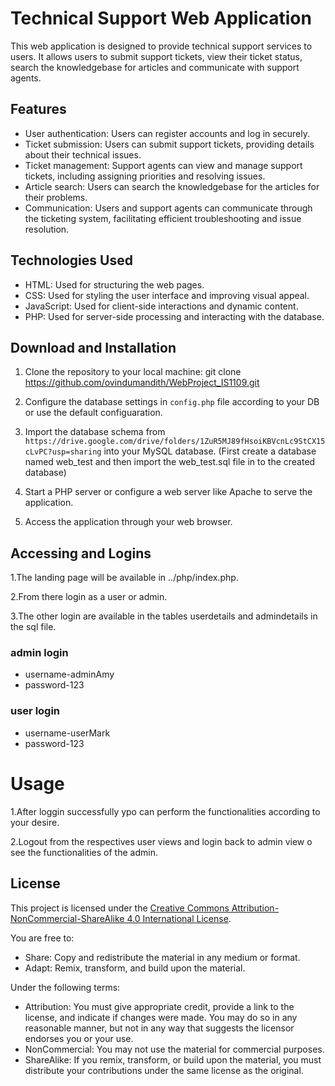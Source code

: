# Technical Support Web Application

This web application is designed to provide technical support services to users. It allows users to submit support tickets, view their ticket status, search the knowledgebase for articles and communicate with support agents.

## Features

- User authentication: Users can register accounts and log in securely.
- Ticket submission: Users can submit support tickets, providing details about their technical issues.
- Ticket management: Support agents can view and manage support tickets, including assigning priorities and resolving issues.
- Article search: Users can search the knowledgebase for the articles for their problems.
- Communication: Users and support agents can communicate through the ticketing system, facilitating efficient troubleshooting and issue resolution.

## Technologies Used

- HTML: Used for structuring the web pages.
- CSS: Used for styling the user interface and improving visual appeal.
- JavaScript: Used for client-side interactions and dynamic content.
- PHP: Used for server-side processing and interacting with the database.

## Download and Installation

1. Clone the repository to your local machine:
   git clone https://github.com/ovindumandith/WebProject_IS1109.git

2. Configure the database settings in `config.php` file according to your DB or use the default configuaration.

3. Import the database schema from `https://drive.google.com/drive/folders/1ZuR5MJ89fHsoiKBVcnLc9StCX15cLvPC?usp=sharing` into your MySQL database.
   (First create a database named web_test and then import the web_test.sql file in to the created database)

4. Start a PHP server or configure a web server like Apache to serve the application.

5. Access the application through your web browser.

## Accessing and Logins

1.The landing page will be available in ../php/index.php.

2.From there login as a user or admin.

3.The other login are available in the tables userdetails and admindetails in the sql file.

### admin login

- username-adminAmy
- password-123

### user login

- username-userMark
- password-123

# Usage

1.After loggin successfully ypo can perform the functionalities according to your desire.

2.Logout from the respectives user views and login back to admin view o see the functionalities of the admin.

## License

This project is licensed under the [Creative Commons Attribution-NonCommercial-ShareAlike 4.0 International License](https://creativecommons.org/licenses/by-nc-sa/4.0/).

You are free to:

- Share: Copy and redistribute the material in any medium or format.
- Adapt: Remix, transform, and build upon the material.

Under the following terms:

- Attribution: You must give appropriate credit, provide a link to the license, and indicate if changes were made. You may do so in any reasonable manner, but not in any way that suggests the licensor endorses you or your use.
- NonCommercial: You may not use the material for commercial purposes.
- ShareAlike: If you remix, transform, or build upon the material, you must distribute your contributions under the same license as the original.
